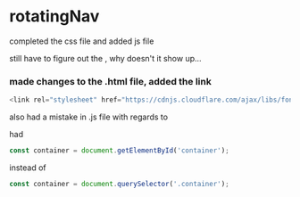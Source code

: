 # rotatingNav

completed the css file
and added js file

still have to figure out the <i class="fas fa-bars"></i> , why doesn't it show up...


### made changes to the .html file, added the link 

```JavaScript 
<link rel="stylesheet" href="https://cdnjs.cloudflare.com/ajax/libs/font-awesome/5.14.0/css/all.min.css" integrity="sha512-1PKOgIY59xJ8Co8+NE6FZ+LOAZKjy+KY8iq0G4B3CyeY6wYHN3yt9PW0XpSriVlkMXe40PTKnXrLnZ9+fkDaog==" crossorigin="anonymous">
```
also had a mistake in .js file with regards to

had
```JavaScript
const container = document.getElementById('container');
```

instead of 
```JavaScript
const container = document.querySelector('.container');
```
